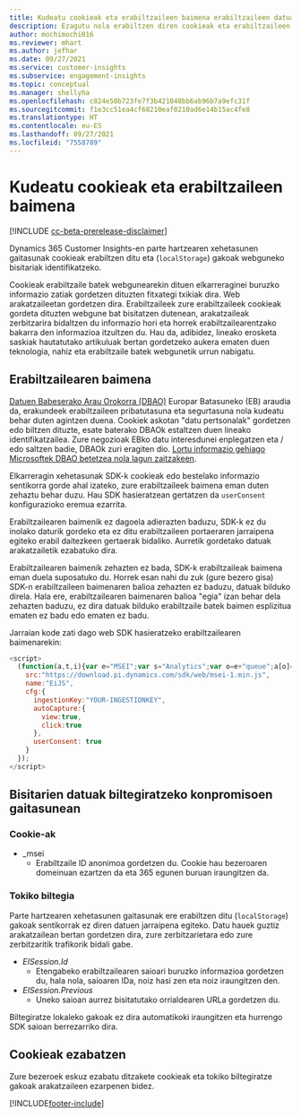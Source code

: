 ```yaml
---
title: Kudeatu cookieak eta erabiltzaileen baimena erabiltzaileen datuak Dynamics 365 Customer Insights-en gordetzeko
description: Ezagutu nola erabiltzen diren cookieak eta erabiltzaileen baimena webguneko bisitariak identifikatzeko.
author: mochimochi016
ms.reviewer: mhart
ms.author: jefhar
ms.date: 09/27/2021
ms.service: customer-insights
ms.subservice: engagement-insights
ms.topic: conceptual
ms.manager: shellyha
ms.openlocfilehash: c824e50b723fe7f3b421048bb6ab96b7a9efc31f
ms.sourcegitcommit: f1e3cc51ea4cf68210eaf0210ad6e14b15ac4fe8
ms.translationtype: HT
ms.contentlocale: eu-ES
ms.lasthandoff: 09/27/2021
ms.locfileid: "7558789"
---
```

# <a name="manage-cookies-and-user-consent"></a>Kudeatu cookieak eta erabiltzaileen baimena

[!INCLUDE [cc-beta-prerelease-disclaimer](includes/cc-beta-prerelease-disclaimer.md)]

Dynamics 365 Customer Insights-en parte hartzearen xehetasunen gaitasunak cookieak erabiltzen ditu eta (`localStorage`) gakoak webguneko bisitariak identifikatzeko.

Cookieak erabiltzaile batek webgunearekin dituen elkarreraginei buruzko informazio zatiak gordetzen dituzten fitxategi txikiak dira. Web arakatzaileetan gordetzen dira. Erabiltzaileek zure erabiltzaileek cookieak gordeta dituzten webgune bat bisitatzen dutenean, arakatzaileak zerbitzarira bidaltzen du informazio hori eta horrek erabiltzailearentzako bakarra den informazioa itzultzen du. Hau da, adibidez, lineako erosketa saskiak hautatutako artikuluak bertan gordetzeko aukera ematen duen teknologia, nahiz eta erabiltzaile batek webgunetik urrun nabigatu.

## <a name="user-consent"></a>Erabiltzailearen baimena

[Datuen Babeserako Arau Orokorra (DBAO)](/dynamics365/get-started/gdpr/) Europar Batasuneko (EB) araudia da, erakundeek erabiltzaileen pribatutasuna eta segurtasuna nola kudeatu behar duten agintzen duena. Cookiek askotan "datu pertsonalak" gordetzen edo biltzen dituzte, esate baterako DBAOk estaltzen duen lineako identifikatzailea. Zure negozioak EBko datu interesdunei enplegatzen eta / edo saltzen badie, DBAOk zuri eragiten dio. [Lortu informazio gehiago Microsoftek DBAO betetzea nola lagun zaitzakeen](https://www.microsoft.com/trust-center/privacy/gdpr-faqs).

Elkarreragin xehetasunak SDK-k cookieak edo bestelako informazio sentikorra gorde ahal izateko, zure erabiltzaileek baimena eman duten zehaztu behar duzu. Hau SDK hasieratzean gertatzen da `userConsent` konfigurazioko eremua ezarrita.

Erabiltzailearen baimenik ez dagoela adierazten baduzu, SDK-k ez du inolako daturik gordeko eta ez ditu erabiltzaileen portaeraren jarraipena egiteko erabil daitezkeen gertaerak bidaliko. Aurretik gordetako datuak arakatzailetik ezabatuko dira.

Erabiltzailearen baimenik zehazten ez bada, SDK-k erabiltzaileak baimena eman duela suposatuko du. Horrek esan nahi du zuk (gure bezero gisa) SDK-n erabiltzaileen baimenaren balioa zehazten ez baduzu, datuak bilduko direla. Hala ere, erabiltzailearen baimenaren balioa "egia" izan behar dela zehazten baduzu, ez dira datuak bilduko erabiltzaile batek baimen esplizitua ematen ez badu edo ematen ez badu.

Jarraian kode zati dago web SDK hasieratzeko erabiltzailearen baimenarekin:
```js
<script>
  (function(a,t,i){var e="MSEI";var s="Analytics";var o=e+"queue";a[o]=a[o]||[];var r=a[e]||function(n){var t={};t[s]={};function e(e){while(e.length){var r=e.pop();t[s][r]=function(e){return function(){a[o].push([e,n,arguments])}}(r)}}var r="track";var i="set";e([r+"Event",r+"View",r+"Action",i+"Property",i+"User","initialize","teardown"]);return t}(i.name);var n=i.name;if(!a[e]){a[n]=r[s];a[o].push(["new",n]);setTimeout(function(){var e="script";var r=t.createElement(e);r.async=1;r.src=i.src;var n=t.getElementsByTagName(e)[0];n.parentNode.insertBefore(r,n)},1)}else{a[n]=new r[s]}if(i.user){a[n].setUser(i.user)}if(i.props){for(var c in i.props){a[n].setProperty(c,i.props[c])}}a[n].initialize(i.cfg)})(window,document,{
    src:"https://download.pi.dynamics.com/sdk/web/msei-1.min.js",
    name:"EiJS",
    cfg:{
      ingestionKey:"YOUR-INGESTIONKEY",
      autoCapture:{
        view:true,
        click:true
      },
      userConsent: true
    }
  });
</script>
```

## <a name="visitor-data-storage-in-engagement-insights-capability"></a>Bisitarien datuak biltegiratzeko konpromisoen gaitasunean

### <a name="cookies"></a>Cookie-ak

- _msei
    - Erabiltzaile ID anonimoa gordetzen du. Cookie hau bezeroaren domeinuan ezartzen da eta 365 egunen buruan iraungitzen da.

### <a name="local-storage"></a>Tokiko biltegia

Parte hartzearen xehetasunen gaitasunak ere erabiltzen ditu (`localStorage`) gakoak sentikorrak ez diren datuen jarraipena egiteko. Datu hauek guztiz arakatzailean bertan gordetzen dira, zure zerbitzarietara edo zure zerbitzaritik trafikorik bidali gabe.

- *EISession.Id*
    - Etengabeko erabiltzailearen saioari buruzko informazioa gordetzen du, hala nola, saioaren IDa, noiz hasi zen eta noiz iraungitzen den.
- *EISession.Previous*
    - Uneko saioan aurrez bisitatutako orrialdearen URLa gordetzen du.

Biltegiratze lokaleko gakoak ez dira automatikoki iraungitzen eta hurrengo SDK saioan berrezarriko dira.

## <a name="deleting-cookies"></a>Cookieak ezabatzen

Zure bezeroek eskuz ezabatu ditzakete cookieak eta tokiko biltegiratze gakoak arakatzaileen ezarpenen bidez.


[!INCLUDE[footer-include](../includes/footer-banner.md)]
